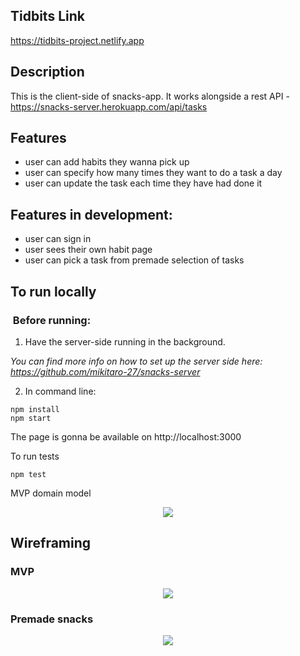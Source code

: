## Tidbits Link

https://tidbits-project.netlify.app

## Description

This is the client-side of snacks-app. It works alongside a rest API - https://snacks-server.herokuapp.com/api/tasks


## Features

- user can add habits they wanna pick up
- user can specify how many times they want to do a task a day
- user can update the task each time they have had done it

## Features in development:

- user can sign in
- user sees their own habit page
- user can pick a task from premade selection of tasks

## To run locally

###  Before running:

1. Have the server-side running in the background.

_You can find more info on how to set up the server side here: https://github.com/mikitaro-27/snacks-server_

2. In command line:

```
npm install
npm start
```

The page is gonna be available on
http://localhost:3000

To run tests

```
npm test
```

MVP domain model

<p style="text-align: center">
  <img src="https://i.imgur.com/hJGuyFs.png">
</p>

## Wireframing

### MVP

<p style="text-align: center">
  <img src="https://i.imgur.com/kYopD3o.png">
</p>

### Premade snacks

<p style="text-align: center">
  <img src="https://i.imgur.com/jb9aPvo.png">
</p>
